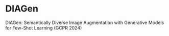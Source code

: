 # DIAGen
DIAGen: Semantically Diverse Image Augmentation with Generative Models for Few-Shot Learning (GCPR 2024)

